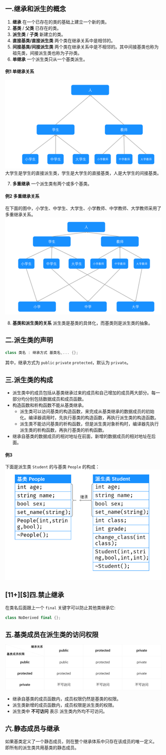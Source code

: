 ## 一.继承和派生的概念
1.	**继承** 在一个已存在的类的基础上建立一个新的类。
2.	**基类** / **父类** 已存在的类。
3.	**派生类** / **子类** 新建立的类。
4.	**直接基类/直接派生类** 两个类在继承关系中是相邻的。
5.	**间接基类/间接派生类** 两个类在继承关系中是不相邻的。其中间接基类也称为祖先类，间接派生类也称为子孙类。
6.	**单继承** 一个派生类只从一个基类派生。
#### 例1 单继承关系
![](../../../images/单继承关系.png)
大学生是学生的直接派生类，学生是大学生的直接基类，人是大学生的间接基类。

7.	**多重继承** 一个派生类有两个或多个基类。
#### 例2 多重继承关系
在下面的图中，小学生、中学生、大学生、小学教师、中学教师、大学教师采用了多重继承关系。
![](../../../images/多重继承关系.png)

8.	**基类和派生类的关系**  派生类是基类的具体化，而基类则是派生类的抽象。

## 二.派生类的声明
```c++
class 类名 : 继承方式 基类名,... {};
```
其中，继承方式为 `public` `private` `protected`，默认为 `private`。

## 三.派生类的构成
+	派生类中的成员包括从基类继承过来的成员和自己增加的成员两大部分。每一部分均分别包括数据成员和成员函数。
+	构造函数和析构函数不能从基类继承。
	+	派生类可以访问基类的构造函数，来完成从基类继承的数据成员的初始化。编译器调用时，先执行基类的构造函数，再执行派生类的构造函数。
	+	派生类不能访问基类的析构函数，但是派生类对象析构时，编译器先执行派生类的析构函数，再执行基类的析构函数。
+	继承自基类的数据成员的相对地址在前面，新增的数据成员的相对地址在后面。

#### 例3 
下面是派生类 `Student` 的与基类 `People` 的构成：
![](../../../images/派生类的构成.png)

## \[11+\][$]四.禁止继承
在类名后面跟上一个 `final` 关键字可以防止其他类继承它:
```c++
class NoDerived final {};
```

## 五.基类成员在派生类的访问权限

![](../../../images/基类成员在派生类的权限.png)

+	继承自基类的成员函数内，成员权限仍然是基类的权限。
+	派生类新增的成员函数内，成员权限是派生类的权限。
+	派生类中 **不可访问** 表示 派生类内外均不可访问。

## 六.静态成员与继承
如果基类定义了一个静态成员，则在整个继承体系中只存在该成员的唯一定义。 即所有的派生类共用基类的静态成员。

